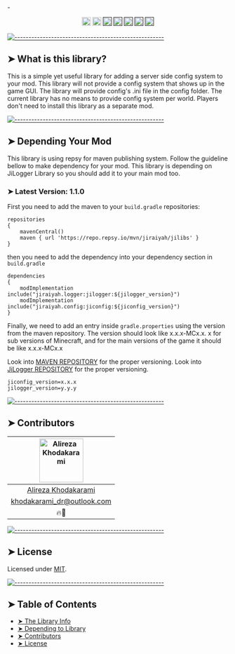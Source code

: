 -<p align="center">
<a href="https://discord.gg/jEtwguzZ4R"><img alt="" src="https://img.shields.io/badge/Discord-Channel-blue" height="20"/></a>
<a href="https://www.youtube.com/@YourTradeMaster"><img alt="" src="https://img.shields.io/badge/Youtube-Channel-db2e73" height="20"/></a>
<a href=""><img alt="" src="https://img.shields.io/github/commit-activity/t/drkhodakarami/JiReference" height="20"/></a>
<a href=""><img alt="" src="https://img.shields.io/github/last-commit/drkhodakarami/JiReference" height="20"/></a>
<a href=""><img alt="" src="https://img.shields.io/github/downloads/drkhodakarami/JiReference/total" height="20"/></a>
<a href=""><img alt="" src="https://img.shields.io/github/license/drkhodakarami/JiReference" height="20"/></a>
<a href=""><img alt="" src="https://img.shields.io/badge/Maintained-YES-31ad31" height="20"/></a>
	</p>

[![-----------------------------------------------------](https://raw.githubusercontent.com/andreasbm/readme/master/assets/lines/rainbow.png)](#thelibrary)

## ➤ What is this library?

This is a simple yet useful library for adding a server side config system to your mod. This library will not provide a config system that shows up in
the game GUI.
The library will provide config's .ini file in the config folder. The current library has no means to provide config system per world. Players don't
need to install this library as a separate mod.

[![-----------------------------------------------------](https://raw.githubusercontent.com/andreasbm/readme/master/assets/lines/rainbow.png)](#dependency)

## ➤ Depending Your Mod

This library is using repsy for maven publishing system. Follow the guideline bellow to make dependency for your mod.
This library is depending on JiLogger Library so you should add it to your main mod too.

### ➤ Latest Version: 1.1.0

First you need to add the maven to your `build.gradle` repositories:

```Maven Repository
repositories 
{
	mavenCentral()
    maven { url 'https://repo.repsy.io/mvn/jiraiyah/jilibs' }
}
```

then you need to add the dependency into your dependency section in `build.gradle`

```dependencies
dependencies 
{
    modImplementation include("jiraiyah.logger:jilogger:${jilogger_version}")
    modImplementation include("jiraiyah.config:jiconfig:${jiconfig_version}")
}
```

Finally, we need to add an entry inside `gradle.properties` using the version from the maven repository. The version should look like x.x.x-MCx.x.
x for sub versions of Minecraft, and for the main versions of the game it should be like x.x.x-MCx.x

Look into [MAVEN REPOSITORY](https://repo.repsy.io/mvn/jiraiyah/jilibs/jiraiyah/config/) for the proper versioning.
Look into [JiLogger REPOSITORY](https://repo.repsy.io/mvn/jiraiyah/jilibs/jiraiyah/logger/) for the proper versioning.

```gradle.properties
jiconfig_version=x.x.x
jilogger_version=y.y.y
```

[![-----------------------------------------------------](https://raw.githubusercontent.com/andreasbm/readme/master/assets/lines/rainbow.png)](#contributors)

## ➤ Contributors

| [<img alt="Alireza Khodakarami" src="https://avatars.githubusercontent.com/u/77685668?v=4" width="100">](https://www.youtube.com/@YourTradeMaster) |
|:--------------------------------------------------------------------------------------------------------------------------------------------------:|
|                                          [Alireza Khodakarami](https://www.youtube.com/@YourTradeMaster)                                           |
|                                          [khodakarami_dr@outlook.com](mailto:khodakarami_dr@outlook.com)                                           |
|                                                                        🔥🔧                                                                        |

[![-----------------------------------------------------](https://raw.githubusercontent.com/andreasbm/readme/master/assets/lines/rainbow.png)](#license)

## ➤ License

Licensed under [MIT](https://opensource.org/licenses/MIT).

[![-----------------------------------------------------](https://raw.githubusercontent.com/andreasbm/readme/master/assets/lines/rainbow.png)](#table-of-contents)

## ➤ Table of Contents

* [➤ The Library Info](#-thelibrary)
* [➤ Depending to Library](#-dependency)
* [➤ Contributors](#-contributors)
* [➤ License](#-license)
